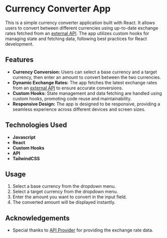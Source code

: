 # Currency Converter App

This is a simple currency converter application built with React. It allows users to convert between different currencies using up-to-date exchange rates fetched from an [external API](https://cdn.jsdelivr.net/gh/fawazahmed0/currency-api@1/latest/currencies.json). The app utilizes custom hooks for managing state and fetching data, following best practices for React development.

## Features

- **Currency Conversion:** Users can select a base currency and a target currency, then enter an amount to convert between the two currencies.
- **Dynamic Exchange Rates:** The app fetches the latest exchange rates from an [external API](https://cdn.jsdelivr.net/gh/fawazahmed0/currency-api@1/latest/currencies.json) to ensure accurate conversions.
- **Custom Hooks:** State management and data fetching are handled using custom hooks, promoting code reuse and maintainability.
- **Responsive Design:** The app is designed to be responsive, providing a seamless experience across different devices and screen sizes.

## Technologies Used

- **Javascript**
- **React** 
- **Custom Hooks**
- **API** 
- **TailwindCSS** 


## Usage

1. Select a base currency from the dropdown menu.
2. Select a target currency from the dropdown menu.
3. Enter the amount you want to convert in the input field.
4. The converted amount will be displayed instantly.


## Acknowledgements

- Special thanks to [API Provider](https://cdn.jsdelivr.net/gh/fawazahmed0/currency-api@1/latest/currencies.json) for providing the exchange rate data.


 